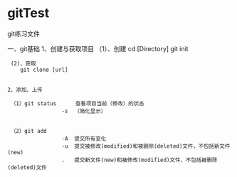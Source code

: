 # gitTest
git练习文件

一、git基础
    1、创建与获取项目
    （1）、创建
        cd [Directory]
        git init

     (2)、获取
        git clone [url]


    2、添加、上传

     （1）git status      查看项目当前（修改）的状态
                     -s  （简化显示）


     （2）git add
                     -A  提交所有变化
                     -u  提交被修改(modified)和被删除(deleted)文件，不包括新文件(new)
                     .   提交新文件(new)和被修改(modified)文件，不包括被删除(deleted)文件


      


